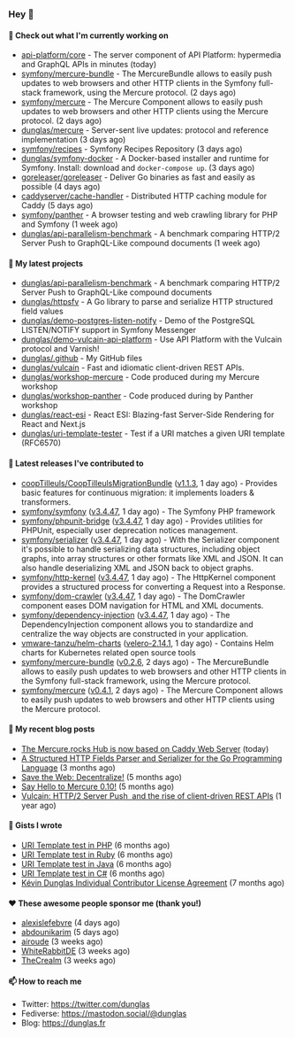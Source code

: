 ### Hey 👋

#### 👷 Check out what I'm currently working on

- [api-platform/core](https://github.com/api-platform/core) - The server component of API Platform: hypermedia and GraphQL APIs in minutes (today)
- [symfony/mercure-bundle](https://github.com/symfony/mercure-bundle) - The MercureBundle allows to easily push updates to web browsers and other HTTP clients in the Symfony full-stack framework, using the Mercure protocol. (2 days ago)
- [symfony/mercure](https://github.com/symfony/mercure) - The Mercure Component allows to easily push updates to web browsers and other HTTP clients using the Mercure protocol. (2 days ago)
- [dunglas/mercure](https://github.com/dunglas/mercure) - Server-sent live updates: protocol and reference implementation (3 days ago)
- [symfony/recipes](https://github.com/symfony/recipes) - Symfony Recipes Repository (3 days ago)
- [dunglas/symfony-docker](https://github.com/dunglas/symfony-docker) - A Docker-based installer and runtime for Symfony. Install: download and `docker-compose up`. (3 days ago)
- [goreleaser/goreleaser](https://github.com/goreleaser/goreleaser) - Deliver Go binaries as fast and easily as possible (4 days ago)
- [caddyserver/cache-handler](https://github.com/caddyserver/cache-handler) - Distributed HTTP caching module for Caddy (5 days ago)
- [symfony/panther](https://github.com/symfony/panther) - A browser testing and web crawling library for PHP and Symfony (1 week ago)
- [dunglas/api-parallelism-benchmark](https://github.com/dunglas/api-parallelism-benchmark) - A benchmark comparing HTTP/2 Server Push to GraphQL-Like compound documents (1 week ago)

#### 🌱 My latest projects

- [dunglas/api-parallelism-benchmark](https://github.com/dunglas/api-parallelism-benchmark) - A benchmark comparing HTTP/2 Server Push to GraphQL-Like compound documents
- [dunglas/httpsfv](https://github.com/dunglas/httpsfv) - A Go library to parse and serialize HTTP structured field values
- [dunglas/demo-postgres-listen-notify](https://github.com/dunglas/demo-postgres-listen-notify) - Demo of the PostgreSQL LISTEN/NOTIFY support in Symfony Messenger
- [dunglas/demo-vulcain-api-platform](https://github.com/dunglas/demo-vulcain-api-platform) - Use API Platform with the Vulcain protocol and Varnish!
- [dunglas/.github](https://github.com/dunglas/.github) - My GitHub files
- [dunglas/vulcain](https://github.com/dunglas/vulcain) - Fast and idiomatic client-driven REST APIs.
- [dunglas/workshop-mercure](https://github.com/dunglas/workshop-mercure) - Code produced during my Mercure workshop
- [dunglas/workshop-panther](https://github.com/dunglas/workshop-panther) - Code produced during by Panther workshop
- [dunglas/react-esi](https://github.com/dunglas/react-esi) - React ESI: Blazing-fast Server-Side Rendering for React and Next.js
- [dunglas/uri-template-tester](https://github.com/dunglas/uri-template-tester) - Test if a URI matches a given URI template (RFC6570)

#### 🔭 Latest releases I've contributed to

- [coopTilleuls/CoopTilleulsMigrationBundle](https://github.com/coopTilleuls/CoopTilleulsMigrationBundle) ([v1.1.3](https://github.com/coopTilleuls/CoopTilleulsMigrationBundle/releases/tag/v1.1.3), 1 day ago) - Provides basic features for continuous migration: it implements loaders &amp; transformers.
- [symfony/symfony](https://github.com/symfony/symfony) ([v3.4.47](https://github.com/symfony/symfony/releases/tag/v3.4.47), 1 day ago) - The Symfony PHP framework
- [symfony/phpunit-bridge](https://github.com/symfony/phpunit-bridge) ([v3.4.47](https://github.com/symfony/phpunit-bridge/releases/tag/v3.4.47), 1 day ago) - Provides utilities for PHPUnit, especially user deprecation notices management.
- [symfony/serializer](https://github.com/symfony/serializer) ([v3.4.47](https://github.com/symfony/serializer/releases/tag/v3.4.47), 1 day ago) - With the Serializer component it&#39;s possible to handle serializing data structures, including object graphs, into array structures or other formats like XML and JSON. It can also handle deserializing XML and JSON back to object graphs.
- [symfony/http-kernel](https://github.com/symfony/http-kernel) ([v3.4.47](https://github.com/symfony/http-kernel/releases/tag/v3.4.47), 1 day ago) - The HttpKernel component provides a structured process for converting a Request into a Response.
- [symfony/dom-crawler](https://github.com/symfony/dom-crawler) ([v3.4.47](https://github.com/symfony/dom-crawler/releases/tag/v3.4.47), 1 day ago) - The DomCrawler component eases DOM navigation for HTML and XML documents.
- [symfony/dependency-injection](https://github.com/symfony/dependency-injection) ([v3.4.47](https://github.com/symfony/dependency-injection/releases/tag/v3.4.47), 1 day ago) - The DependencyInjection component allows you to standardize and centralize the way objects are constructed in your application.
- [vmware-tanzu/helm-charts](https://github.com/vmware-tanzu/helm-charts) ([velero-2.14.1](https://github.com/vmware-tanzu/helm-charts/releases/tag/velero-2.14.1), 1 day ago) - Contains Helm charts for Kubernetes related open source tools
- [symfony/mercure-bundle](https://github.com/symfony/mercure-bundle) ([v0.2.6](https://github.com/symfony/mercure-bundle/releases/tag/v0.2.6), 2 days ago) - The MercureBundle allows to easily push updates to web browsers and other HTTP clients in the Symfony full-stack framework, using the Mercure protocol.
- [symfony/mercure](https://github.com/symfony/mercure) ([v0.4.1](https://github.com/symfony/mercure/releases/tag/v0.4.1), 2 days ago) - The Mercure Component allows to easily push updates to web browsers and other HTTP clients using the Mercure protocol.

#### 📜 My recent blog posts

- [The Mercure.rocks Hub is now based on Caddy Web Server](http://feedproxy.google.com/~r/dunglas/~3/MjBonxZ_8uQ/) (today)
- [A Structured HTTP Fields Parser and Serializer for the Go Programming Language](http://feedproxy.google.com/~r/dunglas/~3/ZbYscZI8Qx8/) (3 months ago)
- [Save the Web: Decentralize!](http://feedproxy.google.com/~r/dunglas/~3/sqGQq6DaW2s/) (5 months ago)
- [Say Hello to Mercure 0.10!](http://feedproxy.google.com/~r/dunglas/~3/fUSKFfOlt0c/) (5 months ago)
- [Vulcain: HTTP/2 Server Push  and the rise of client-driven REST APIs](http://feedproxy.google.com/~r/dunglas/~3/bTejCgZupDo/) (1 year ago)

#### 📓 Gists I wrote

- [URI Template test in PHP](https://gist.github.com/5b10b586427cf66e78a968f82f80691a) (6 months ago)
- [URI Template test in Ruby](https://gist.github.com/ec793690f66167cb849c02284ecf748d) (6 months ago)
- [URI Template test in Java](https://gist.github.com/788b70312231d24e46d7632c634784f5) (6 months ago)
- [URI Template test in C#](https://gist.github.com/ab8bb780387e6bad2f905dea60bd68d8) (6 months ago)
- [Kévin Dunglas Individual Contributor License Agreement](https://gist.github.com/d37f9afb3f95d5aa69df4b572868b3f9) (7 months ago)

#### ❤️ These awesome people sponsor me (thank you!)

- [alexislefebvre](https://github.com/alexislefebvre) (4 days ago)
- [abdounikarim](https://github.com/abdounikarim) (5 days ago)
- [airoude](https://github.com/airoude) (3 weeks ago)
- [WhiteRabbitDE](https://github.com/WhiteRabbitDE) (3 weeks ago)
- [TheCrealm](https://github.com/TheCrealm) (3 weeks ago)

#### 📫 How to reach me

- Twitter: https://twitter.com/dunglas
- Fediverse: https://mastodon.social/@dunglas
- Blog: https://dunglas.fr
